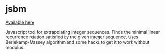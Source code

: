 # jsbm

[Available here](http://laakeri.kapsi.fi/jsbm/)

Javascript tool for extrapolating integer sequences. Finds the minimal linear recurrence relation satisfied by the given integer sequence. Uses Berlekamp-Massey algorithm and some hacks to get it to work without modulus.